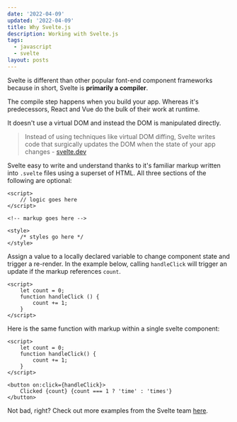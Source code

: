 ```yaml
---
date: '2022-04-09'
updated: '2022-04-09'
title: Why Svelte.js
description: Working with Svelte.js
tags:
  - javascript
  - svelte
layout: posts
---
```


Svelte is different than other popular font-end component frameworks because in short, Svelte is **primarily a compiler**.

The compile step happens when you build your app. Whereas it's predecessors, React and Vue do the bulk of their work at runtime.

It doesn't use a virtual DOM and instead the DOM is manipulated directly.

>Instead of using techniques like virtual DOM diffing, Svelte writes code that surgically updates the DOM when the state of your app changes - [svelte.dev](https://svelte.dev)

Svelte easy to write and understand thanks to it's familiar markup written into `.svelte` files using a superset of HTML. All three sections of the following are optional:
```svelte
<script>
	// logic goes here
</script>

<!-- markup goes here -->

<style>
	/* styles go here */
</style>
```

Assign a value to a locally declared variable to change component state and trigger a re-render. In the example below, calling `handleClick` will trigger an update if the markup references `count`.

```svelte
<script>
	let count = 0;
	function handleClick () {
		count += 1;
	}
</script>
```

Here is the same function with markup within a single svelte component:
```svelte
<script>
	let count = 0;
	function handleClick() {
		count += 1;
	}
</script>

<button on:click={handleClick}>
	Clicked {count} {count === 1 ? 'time' : 'times'}
</button>
```

Not bad, right? Check out more examples from the Svelte team [here](https://svelte.dev/tutorial/basics). 